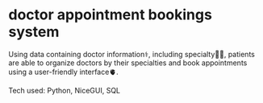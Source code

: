 # doctor appointment bookings system

Using data containing doctor information⚕️, including specialty👨‍⚕️, patients are able to organize doctors by their specialties and book appointments using a user-friendly interface🫀.

Tech used: Python, NiceGUI, SQL



